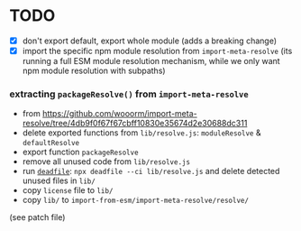 # TODO

- [x] don't export default, export whole module (adds a breaking change)
- [x] import the specific npm module resolution from `import-meta-resolve` (its running a full ESM module resolution mechanism, while we only want npm module resolution with subpaths)

### extracting `packageResolve()` from `import-meta-resolve`

- from https://github.com/wooorm/import-meta-resolve/tree/4db9f0f67f67cbff10830e35674d2e30688dc311
- delete exported functions from `lib/resolve.js`: `moduleResolve` & `defaultResolve`
- export function `packageResolve`
- remove all unused code from `lib/resolve.js`
- run [`deadfile`](https://m-izadmehr.github.io/deadfile): `npx deadfile --ci lib/resolve.js` and delete detected unused files in `lib/`
- copy `license` file to `lib/`
- copy `lib/` to `import-from-esm/import-meta-resolve/resolve/`

(see patch file)
